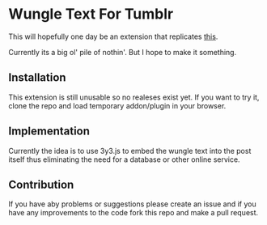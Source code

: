 # Wungle Text For Tumblr

This will hopefully one day be an extension that replicates [this](https://www.tumblr.com/lukadjo/760531708515909632/someone-should-make-this-real-just-figure-out-a).

Currently its a big ol' pile of nothin'. But I hope to make it something.

## Installation

This extension is still unusable so no realeses exist yet. If you want to try it, clone the repo and load temporary addon/plugin in your browser.

## Implementation

Currently the idea is to use 3y3.js to embed the wungle text into the post itself thus eliminating the need for a database or other online service.

## Contribution

If you have aby problems or suggestions please create an issue and if you have any improvements to the code fork this repo and make a pull request.
